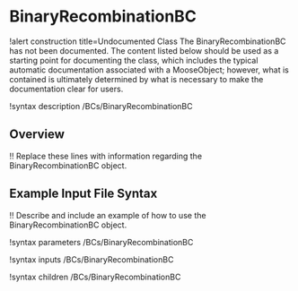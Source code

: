 # BinaryRecombinationBC

!alert construction title=Undocumented Class
The BinaryRecombinationBC has not been documented. The content listed below should be used as a starting point for
documenting the class, which includes the typical automatic documentation associated with a
MooseObject; however, what is contained is ultimately determined by what is necessary to make the
documentation clear for users.

!syntax description /BCs/BinaryRecombinationBC

## Overview

!! Replace these lines with information regarding the BinaryRecombinationBC object.

## Example Input File Syntax

!! Describe and include an example of how to use the BinaryRecombinationBC object.

!syntax parameters /BCs/BinaryRecombinationBC

!syntax inputs /BCs/BinaryRecombinationBC

!syntax children /BCs/BinaryRecombinationBC
